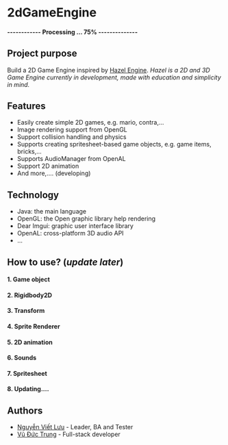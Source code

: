 # 2dGameEngine
#### ------------   Processing ... 75% --------------

## Project purpose 
Build a 2D Game Engine inspired by [Hazel Engine](https://hazelengine.com/). 
*Hazel is a 2D and 3D Game Engine currently in development, made with education and simplicity in mind.*

## Features
- Easily create simple 2D games, e.g. mario, contra,...
- Image rendering support from OpenGL
- Support collision handling and physics
- Supports creating spritesheet-based game objects, e.g. game items, bricks,...
- Supports AudioManager from OpenAL
- Support 2D animation
- And more,.... (developing)

## Technology
- Java: the main language
- OpenGL: the Open graphic library help rendering
- Dear Imgui: graphic user interface library
- OpenAL: cross-platform 3D audio API
- ...

## How to use? (*update later*)
#### 1. Game object
#### 2. Rigidbody2D
#### 3. Transform
#### 4. Sprite Renderer
#### 5. 2D animation
#### 6. Sounds
#### 7. Spritesheet
#### 8. Updating....

## Authors
- [Nguyễn Viết Lưu](https://www.facebook.com/vietluu.nguyen.31) - Leader, BA and Tester
- [Vũ Đức Trung](https://www.facebook.com/ductrungg01/) - Full-stack developer

